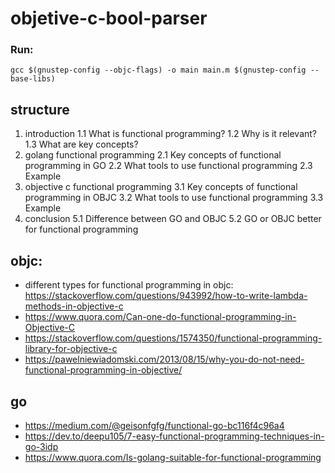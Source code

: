 # objetive-c-bool-parser

### Run:
`gcc $(gnustep-config --objc-flags) -o main main.m $(gnustep-config --base-libs)`


## structure
1. introduction
 1.1 What is functional programming?
 1.2 Why is it relevant?
 1.3 What are key concepts?
2. golang functional programming
  2.1 Key concepts of functional programming in GO
  2.2 What tools to use functional programming
  2.3 Example
3. objective c functional programming
  3.1 Key concepts of functional programming in OBJC
  3.2 What tools to use functional programming
  3.3 Example 
5. conclusion
  5.1 Difference between GO and OBJC
  5.2 GO or OBJC better for functional programming

## objc:
* different types for functional programming in objc: https://stackoverflow.com/questions/943992/how-to-write-lambda-methods-in-objective-c
 * https://www.quora.com/Can-one-do-functional-programming-in-Objective-C
* https://stackoverflow.com/questions/1574350/functional-programming-library-for-objective-c
* https://pawelniewiadomski.com/2013/08/15/why-you-do-not-need-functional-programming-in-objective/

## go
* https://medium.com/@geisonfgfg/functional-go-bc116f4c96a4
* https://dev.to/deepu105/7-easy-functional-programming-techniques-in-go-3idp
* https://www.quora.com/Is-golang-suitable-for-functional-programming


